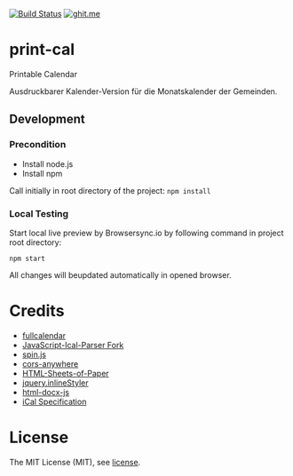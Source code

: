 [![Build Status](https://travis-ci.org/nak-sued-webmasters/print-cal.svg?branch=master)](https://travis-ci.org/nak-sued-webmasters/print-cal)
[![ghit.me](https://ghit.me/badge.svg?repo=nak-sued-webmasters/print-cal)](https://ghit.me/repo/nak-sued-webmasters/print-cal)

# print-cal
Printable Calendar

Ausdruckbarer Kalender-Version für die Monatskalender der Gemeinden.

## Development

### Precondition

* Install node.js
* Install npm

Call initially in root directory of the project:
` npm install `

### Local Testing

Start local live preview by Browsersync.io by following command in project root directory:

` npm start `

All changes will beupdated automatically in opened browser.

# Credits
* [fullcalendar](https://fullcalendar.io/)
* [JavaScript-Ical-Parser Fork](https://github.com/nak-sued-webmasters/JavaScript-Ical-Parser)
* [spin.js](https://github.com/fgnass/spin.js)
* [cors-anywhere](https://github.com/Rob--W/cors-anywhere)
* [HTML-Sheets-of-Paper](https://github.com/delight-im/HTML-Sheets-of-Paper)
* [jquery.inlineStyler](https://github.com/Karl33to/jquery.inlineStyler)
* [html-docx-js](https://github.com/evidenceprime/html-docx-js)
* [iCal Specification](http://www.kanzaki.com/docs/ical/vevent.html)

# License

The MIT License (MIT), see [license](/LICENSE).
